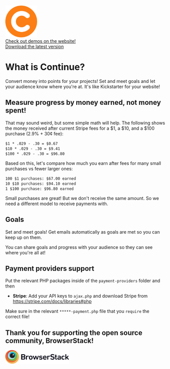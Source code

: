 <img src="design-files/logo.svg" width="100"><br>[Check out demos on the website!](https://continue.heybard.com/)<br>[Download the latest version](https://github.com/joshpowlison/continue/releases)

# What is Continue?

Convert money into points for your projects! Set and meet goals and let your audience know where you're at. It's like Kickstarter for your website!

## Measure progress by money earned, not money spent!

That may sound weird, but some simple math will help. The following shows the money received after current Stripe fees for a $1, a $10, and a $100 purchase (2.9% + 30&cent; fee):

```
$1 * .029 - .30 = $0.67
$10 * .029 - .30 = $9.41
$100 * .029 - .30 = $96.80
```

Based on this, let's compare how much you earn after fees for many small purchases vs fewer larger ones:

```
100 $1 purchases: $67.00 earned
10 $10 purchases: $94.10 earned
1 $100 purchase: $96.80 earned
```

Small purchases are great! But we don't receive the same amount. So we need a different model to receive payments with.

## Goals

Set and meet goals! Get emails automatically as goals are met so you can keep up on them.

You can share goals and progress with your audience so they can see where you're all at!

## Payment providers support

Put the relevant PHP packages inside of the `payment-providers` folder and then 

* **Stripe**: Add your API keys to `ajax.php` and download Stripe from https://stripe.com/docs/libraries#php

Make sure in the relevant `*****-payment.php` file that you `require` the correct file!

## Thank you for supporting the open source community, BrowserStack!

[<img src="images/browserstack.svg" width="200">](https://www.browserstack.com/)